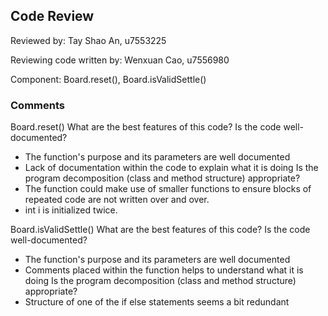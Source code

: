 ## Code Review

Reviewed by: Tay Shao An, u7553225

Reviewing code written by: Wenxuan Cao, u7556980

Component: Board.reset(), Board.isValidSettle()

### Comments 

Board.reset()
What are the best features of this code?
Is the code well-documented?
- The function's purpose and its parameters are well documented
- Lack of documentation within the code to explain what it is doing
Is the program decomposition (class and method structure) appropriate?
- The function could make use of smaller functions to ensure blocks of repeated code are not written over and over.
- int i is initialized twice.


Board.isValidSettle()
What are the best features of this code?
Is the code well-documented?
- The function's purpose and its parameters are well documented
- Comments placed within the function helps to understand what it is doing
  Is the program decomposition (class and method structure) appropriate?
- Structure of one of the if else statements seems a bit redundant

